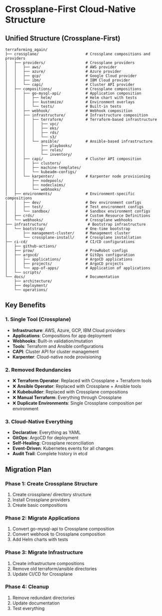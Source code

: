 # Crossplane-First Cloud-Native Structure

## Unified Structure (Crossplane-First)

```
terraforming_again/
├── crossplane/                     # Crossplane compositions and providers
│   ├── providers/                  # Crossplane providers
│   │   ├── aws/                    # AWS provider
│   │   ├── azure/                  # Azure provider
│   │   ├── gcp/                    # Google Cloud provider
│   │   ├── ibm/                    # IBM Cloud provider
│   │   └── capi/                   # Cluster API provider
│   ├── compositions/               # Crossplane compositions
│   │   ├── go-mysql-api/           # Application composition
│   │   │   ├── helm/               # Helm chart with tests
│   │   │   ├── kustomize/          # Environment overlays
│   │   │   └── tests/              # Built-in tests
│   │   ├── webhook/                # Webhook composition
│   │   ├── infrastructure/         # Infrastructure composition
│   │   │   ├── terraform/          # Terraform-based infrastructure
│   │   │   │   ├── vpc/
│   │   │   │   ├── eks/
│   │   │   │   ├── rds/
│   │   │   │   └── s3/
│   │   │   └── ansible/            # Ansible-based infrastructure
│   │   │       ├── playbooks/
│   │   │       ├── roles/
│   │   │       └── inventory/
│   │   ├── capi/                   # Cluster API composition
│   │   │   ├── clusters/
│   │   │   ├── machine-templates/
│   │   │   └── kubeadm-configs/
│   │   └── karpenter/              # Karpenter node provisioning
│   │       ├── nodepools/
│   │       ├── nodeclaims/
│   │       └── webhooks/
│   ├── environments/               # Environment-specific compositions
│   │   ├── dev/                    # Dev environment configs
│   │   ├── test/                   # Test environment configs
│   │   └── sandbox/                # Sandbox environment configs
│   ├── crds/                       # Custom Resource Definitions
│   └── webhooks/                   # Crossplane webhooks
├── infrastructure/                  # Bootstrap infrastructure
│   └── bootstrap/                  # One-time bootstrap
│       ├── management-cluster/     # Management cluster
│       └── crossplane-install/     # Crossplane installation
├── ci-cd/                          # CI/CD configurations
│   ├── github-actions/
│   ├── prow/                       # ProwRobot configs
│   ├── argocd/                     # GitOps configuration
│   │   ├── applications/           # ArgoCD applications
│   │   ├── projects/               # ArgoCD projects
│   │   └── app-of-apps/            # Application of applications
│   └── scripts/
└── docs/                           # Documentation
    ├── architecture/
    ├── deployment/
    └── operations/
```

## Key Benefits

### 1. Single Tool (Crossplane)
- **Infrastructure**: AWS, Azure, GCP, IBM Cloud providers
- **Applications**: Compositions for app deployment
- **Webhooks**: Built-in validation/mutation
- **Tools**: Terraform and Ansible configurations
- **CAPI**: Cluster API for cluster management
- **Karpenter**: Cloud-native node provisioning

### 2. Removed Redundancies
- ❌ **Terraform Operator**: Replaced with Crossplane + Terraform tools
- ❌ **Ansible Operator**: Replaced with Crossplane + Ansible tools
- ❌ **Kubebuilder**: Replaced with Crossplane compositions
- ❌ **Manual Terraform**: Everything through Crossplane
- ❌ **Duplicate Environments**: Single Crossplane composition per environment

### 3. Cloud-Native Everything
- **Declarative**: Everything as YAML
- **GitOps**: ArgoCD for deployment
- **Self-Healing**: Crossplane reconciliation
- **Event-Driven**: Kubernetes events for all changes
- **Audit Trail**: Complete history in etcd

## Migration Plan

### Phase 1: Create Crossplane Structure
1. Create crossplane/ directory structure
2. Install Crossplane providers
3. Create basic compositions

### Phase 2: Migrate Applications
1. Convert go-mysql-api to Crossplane composition
2. Convert webhook to Crossplane composition
3. Add Helm charts with tests

### Phase 3: Migrate Infrastructure
1. Create infrastructure compositions
2. Remove old terraform/ansible directories
3. Update CI/CD for Crossplane

### Phase 4: Cleanup
1. Remove redundant directories
2. Update documentation
3. Test everything
